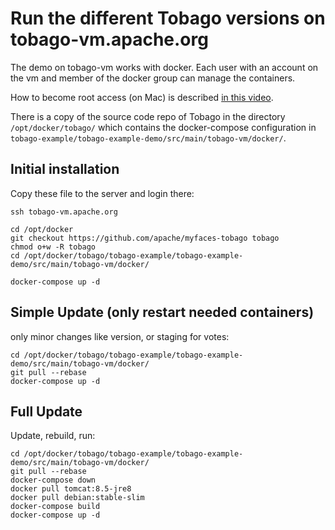 # Run the different Tobago versions on tobago-vm.apache.org 

The demo on tobago-vm works with docker. 
Each user with an account on the vm and 
member of the docker group can manage the containers.

How to become root access (on Mac) is described 
[in this video](https://home.apache.org/~gmcdonald/using_opie_orthrus.mov).

There is a copy of the source code repo of Tobago in the directory 
```/opt/docker/tobago/``` which contains the docker-compose configuration 
in ```tobago-example/tobago-example-demo/src/main/tobago-vm/docker/```.

## Initial installation

Copy these file to the server and login there:

```
ssh tobago-vm.apache.org

cd /opt/docker
git checkout https://github.com/apache/myfaces-tobago tobago
chmod o+w -R tobago
cd /opt/docker/tobago/tobago-example/tobago-example-demo/src/main/tobago-vm/docker/

docker-compose up -d
```

## Simple Update (only restart needed containers)

only minor changes like version, or staging for votes: 

```
cd /opt/docker/tobago/tobago-example/tobago-example-demo/src/main/tobago-vm/docker/
git pull --rebase
docker-compose up -d
```

## Full Update

Update, rebuild, run: 

```
cd /opt/docker/tobago/tobago-example/tobago-example-demo/src/main/tobago-vm/docker/
git pull --rebase
docker-compose down
docker pull tomcat:8.5-jre8
docker pull debian:stable-slim
docker-compose build
docker-compose up -d
```
